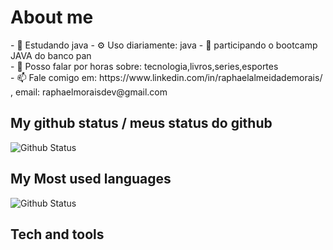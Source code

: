 <h1>About me </h1>
- 🏢 Estudando java
- ⚙️ Uso diariamente: java
- 🌱 participando o bootcamp JAVA do banco pan  <br>
- 💬 Posso falar por horas sobre: tecnologia,livros,series,esportes<br>
- 📫 Fale comigo em: https://www.linkedin.com/in/raphaelalmeidademorais/ , email: raphaelmoraisdev@gmail.com
<br>
<h2>My github status /  meus status do github</h2>
<img alt="Github Status" src="https://github-readme-stats.vercel.app/api?username=raphaelmoraisdevmg&show_icons=true&theme=dark"/>
<h2>My Most used languages</h2>
<img alt="Github Status" src="https://github-readme-stats.vercel.app/api/top-langs/?username=raphaelmoraisdevmg&theme=dark"/>
<h2>Tech and tools </h2>
